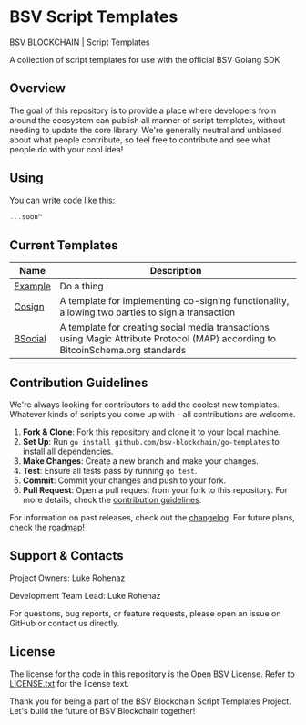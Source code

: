 # BSV Script Templates

BSV BLOCKCHAIN | Script Templates

A collection of script templates for use with the official BSV Golang SDK

## Overview

The goal of this repository is to provide a place where developers from around the ecosystem can publish all manner of script templates, without needing to update the core library. We're generally neutral and unbiased about what people contribute, so feel free to contribute and see what people do with your cool idea!

## Using

You can write code like this:

```ts
...soon™
```

## Current Templates

Name                            | Description
--------------------------------|--------------------------
[Example](./src/example.ts)     | Do a thing
[Cosign](./template/cosign)     | A template for implementing co-signing functionality, allowing two parties to sign a transaction
[BSocial](./template/bsocial)   | A template for creating social media transactions using Magic Attribute Protocol (MAP) according to BitcoinSchema.org standards

## Contribution Guidelines

We're always looking for contributors to add the coolest new templates. Whatever kinds of scripts you come up with - all contributions are welcome.

1. **Fork & Clone**: Fork this repository and clone it to your local machine.
2. **Set Up**: Run `go install github.com/bsv-blockchain/go-templates` to install all dependencies.
3. **Make Changes**: Create a new branch and make your changes.
4. **Test**: Ensure all tests pass by running `go test`.
5. **Commit**: Commit your changes and push to your fork.
6. **Pull Request**: Open a pull request from your fork to this repository.
For more details, check the [contribution guidelines](./CONTRIBUTING.md).

For information on past releases, check out the [changelog](./CHANGELOG.md). For future plans, check the [roadmap](./ROADMAP.md)!

## Support & Contacts

Project Owners: Luke Rohenaz

Development Team Lead: Luke Rohenaz

For questions, bug reports, or feature requests, please open an issue on GitHub or contact us directly.

## License

The license for the code in this repository is the Open BSV License. Refer to [LICENSE.txt](./LICENSE.txt) for the license text.

Thank you for being a part of the BSV Blockchain Script Templates Project. Let's build the future of BSV Blockchain together!

